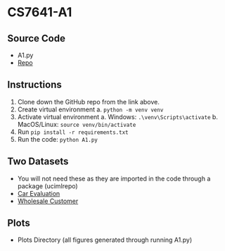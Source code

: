 # CS7641-A1

## Source Code
- A1.py
- [Repo](https://github.com/brackeneddy/CS7641-Supervised-Learning/tree/main)

## Instructions
1. Clone down the GitHub repo from the link above.
2. Create virtual environment
    a. `python -m venv venv`
3. Activate virtual environment
    a. Windows: `.\venv\Scripts\activate`
    b. MacOS/Linux: `source venv/bin/activate`
4. Run `pip install -r requirements.txt`
5. Run the code: `python A1.py`

## Two Datasets
- You will not need these as they are imported in the code through a package (ucimlrepo)
- [Car Evaluation](https://archive.ics.uci.edu/dataset/19/car+evaluation)
- [Wholesale Customer](https://archive.ics.uci.edu/dataset/292/wholesale+customers)

## Plots
- Plots Directory (all figures generated through running A1.py)
